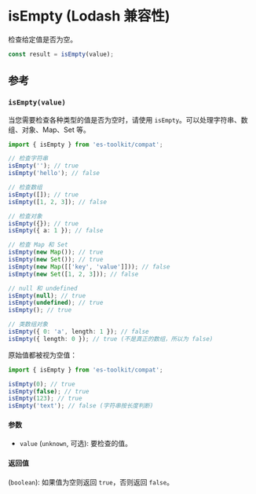 # isEmpty (Lodash 兼容性)

检查给定值是否为空。

```typescript
const result = isEmpty(value);
```

## 参考

### `isEmpty(value)`

当您需要检查各种类型的值是否为空时，请使用 `isEmpty`。可以处理字符串、数组、对象、Map、Set 等。

```typescript
import { isEmpty } from 'es-toolkit/compat';

// 检查字符串
isEmpty(''); // true
isEmpty('hello'); // false

// 检查数组
isEmpty([]); // true
isEmpty([1, 2, 3]); // false

// 检查对象
isEmpty({}); // true
isEmpty({ a: 1 }); // false

// 检查 Map 和 Set
isEmpty(new Map()); // true
isEmpty(new Set()); // true
isEmpty(new Map([['key', 'value']])); // false
isEmpty(new Set([1, 2, 3])); // false

// null 和 undefined
isEmpty(null); // true
isEmpty(undefined); // true
isEmpty(); // true

// 类数组对象
isEmpty({ 0: 'a', length: 1 }); // false
isEmpty({ length: 0 }); // true (不是真正的数组，所以为 false)
```

原始值都被视为空值：

```typescript
import { isEmpty } from 'es-toolkit/compat';

isEmpty(0); // true
isEmpty(false); // true
isEmpty(123); // true
isEmpty('text'); // false (字符串按长度判断)
```

#### 参数

- `value` (`unknown`, 可选): 要检查的值。

#### 返回值

(`boolean`): 如果值为空则返回 `true`，否则返回 `false`。
